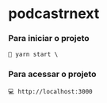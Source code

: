 # podcastrnext
### Para iniciar o projeto
`
  🚀 yarn start \
`

### Para acessar o projeto
`
  💻 http://localhost:3000
`

